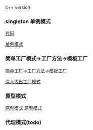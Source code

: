c++ version

### singleton 单例模式

[代码](../c%2B%2B/singleton.cpp)
 
[单例模式](https://zhuanlan.zhihu.com/p/37469260)

### 简单工厂模式->工厂方法->模板工厂
[简单工厂](../c%2B%2B/simple_factor.cpp)->[工厂方法](../c%2B%2B/factor_method.cpp)->[模板工厂](../c%2B%2B/template_factory.cpp)

[深入浅出工厂模式](https://zhuanlan.zhihu.com/p/83535678)

### 原型模式


[原型模式](../c%2B%2B/)
[原型模式](https://zhuanlan.zhihu.com/p/365222623)

### 代理模式(todo)